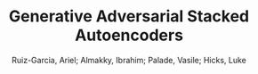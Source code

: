 ---
paperId: 9
author: Ruiz-Garcia, Ariel; Almakky, Ibrahim; Palade, Vasile; Hicks, Luke
title: Generative Adversarial Stacked Autoencoders
pdf: Ariel_RuizGarcia_long_46.pdf
poster: Ariel_RuizGarcia_long_46.png
alt: --
type: Oral
topic: Deep Learning
link: --
conference: neurips
year: 2020
tags: neurips-2020
---